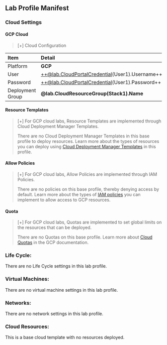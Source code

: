 ## Lab Profile Manifest

### Cloud Settings

#### GCP Cloud
>[+] Cloud Configuration
>
| Item | Detail |
|:---------|:---------|
| Platform | **GCP** |
| User | ++@lab.CloudPortalCredential(User1).Username++ |
| Password | ++@lab.CloudPortalCredential(User1).Password++ |
| Deployment Group | **@lab.CloudResourceGroup(Stack1).Name**|


#### Resource Templates
>[+] For GCP cloud labs, Resource Templates are implemented through Cloud Deployment Manager Templates. 
>
>There are no Cloud Deployment Manager Templates in this base profile to deploy resources. Learn more about the types of resources you can deploy using [Cloud Deployment Manager Templates](https://cloud.google.com/deployment-manager/docs/configuration/templates/create-basic-template) in this profile. 



#### Allow Policies
>[+] For GCP cloud labs, Allow Policies are implemented through IAM Policies. 
>
>There are no policies on this base profile, thereby denying access by default. Learn more about the types of [IAM policies](https://cloud.google.com/resource-manager/docs/access-control-org) you can implement to allow access to GCP resources. 


#### Quota
>[+] For GCP cloud labs, Quotas are implemented to set global limits on the resources that can be deployed. 
>
>There are no Quotas on this base profile. Learn more about [Cloud Quotas](https://cloud.google.com/docs/quotas) in the GCP documentation. 


### Life Cycle:
There are no Life Cycle settings in this lab profile.

### Virtual Machines:
There are no virtual machine settings in this lab profile.

### Networks:
There are no network settings in this lab profile.

### Cloud Resources:
This is a base cloud template with no resources deployed.
